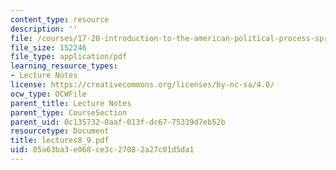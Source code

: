 ```yaml
---
content_type: resource
description: ''
file: /courses/17-20-introduction-to-the-american-political-process-spring-2004/05a63ba3e068ce3c27082a27c01d5da1_lectures8_9.pdf
file_size: 152246
file_type: application/pdf
learning_resource_types:
- Lecture Notes
license: https://creativecommons.org/licenses/by-nc-sa/4.0/
ocw_type: OCWFile
parent_title: Lecture Notes
parent_type: CourseSection
parent_uid: 0c135732-0aaf-013f-dc67-75339d7eb52b
resourcetype: Document
title: lectures8_9.pdf
uid: 05a63ba3-e068-ce3c-2708-2a27c01d5da1
---
```

